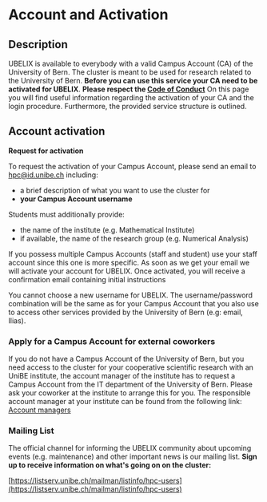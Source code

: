 # Account and Activation

## Description
UBELIX is available to everybody with a valid Campus Account (CA) of the University of Bern. 
The cluster is meant to be used for research related to the University of Bern. 
**Before you can use this service your CA need to be activated for UBELIX**. 
**Please respect the [Code of Conduct](../code-of-conduct.md)**
On this page you will find useful information regarding the activation of your CA and the login procedure. 
Furthermore, the provided service structure is outlined.

## Account activation

**Request for activation**

To request the activation of your Campus Account, please send an email to [hpc@id.unibe.ch](mailto:hpc@id.unibe.ch) including:

* a brief description of what you want to use the cluster for
* **your Campus Account username**

Students must additionally provide:

* the name of the institute (e.g. Mathematical Institute)
* if available, the name of the research group (e.g. Numerical Analysis)

If you possess multiple Campus Accounts (staff and student) use your staff account since this one is more specific. As soon as we get your email we will activate your account for UBELIX. Once activated, you will receive a confirmation email containing initial instructions

You cannot choose a new username for UBELIX. The username/password combination will be the same as for your Campus Account that you also use to access other services provided by the University of Bern (e.g: email, Ilias).

### Apply for a Campus Account for external coworkers

If you do not have a Campus Account of the University of Bern, but you need access to the cluster for your cooperative scientific research with an UniBE institute, the account manager of the institute has to request a Campus Account from the IT department of the University of Bern. Please ask your coworker at the institute to arrange this for you. The responsible account manager at your institute can be found from the following link: [Account managers](http://www.unibe.ch/universitaet/campus__und__infrastruktur/rund_um_computer/campus_account/zustaendige_kontoverantwortliche_nach_abteilungen/index_ger.html)

### Mailing List

The official channel for informing the UBELIX community about upcoming events (e.g. maintenance) and other important news is our mailing list. **Sign up to receive information on what's going on on the cluster:**

[https://listserv.unibe.ch/mailman/listinfo/hpc-users](https://listserv.unibe.ch/mailman/listinfo/hpc-users) 

